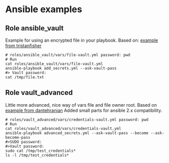# Ansible examples

## Role ansible_vault
Example for using an encrypted file in your playbook.
Based on: [example from tristanfisher](https://gist.github.com/tristanfisher/e5a306144a637dc739e7)

```
# roles/ansible_vault/vars/file-vault.yml password: pwd
# Run
cat roles/ansible_vault/vars/file-vault.yml
ansible-playbook add_secrets.yml --ask-vault-pass
#> Vault password:
cat /tmp/file.txt
``` 

## Role vault_advanced
Little more advanced, nice way of vars file and file owner root.
Based on [example from dantehranian](https://dantehranian.wordpress.com/2015/07/24/managing-secrets-with-ansible-vault-the-missing-guide-part-1-of-2/)
Added small parts for ansible 2.x compatibility.

```
# roles/vault_advanced/vars/credentials-vault.yml password: pwd
# Run
cat roles/vault_advanced/vars/credentials-vault.yml
ansible-playbook advanced_secrets.yml --ask-vault-pass --become --ask-become-pass
#>SUDO password: 
#>Vault password:
sudo cat /tmp/test_credentials*
ls -l /tmp/test_credentials*
``` 
